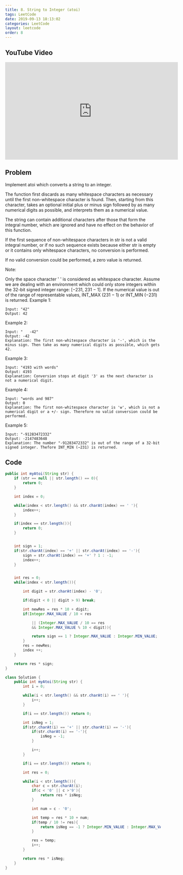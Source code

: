 ```yaml
---
title: 8. String to Integer (atoi)
tags: LeetCode
date: 2019-09-13 18:13:02
categories: LeetCode
layout: leetcode
order: 8
---
```


## YouTube Video

<iframe width="560" height="315" src="https://www.youtube.com/embed/FcT5-yrKtyY" frameborder="0" allow="accelerometer; autoplay; encrypted-media; gyroscope; picture-in-picture" allowfullscreen></iframe>

## Problem

Implement atoi which converts a string to an integer.

The function first discards as many whitespace characters as necessary until the first non-whitespace character is found. Then, starting from this character, takes an optional initial plus or minus sign followed by as many numerical digits as possible, and interprets them as a numerical value.

The string can contain additional characters after those that form the integral number, which are ignored and have no effect on the behavior of this function.

If the first sequence of non-whitespace characters in str is not a valid integral number, or if no such sequence exists because either str is empty or it contains only whitespace characters, no conversion is performed.

If no valid conversion could be performed, a zero value is returned.

Note:

Only the space character ' ' is considered as whitespace character.
Assume we are dealing with an environment which could only store integers within the 32-bit signed integer range: [−231, 231 − 1]. If the numerical value is out of the range of representable values, INT_MAX (231 − 1) or INT_MIN (−231) is returned.
Example 1:

```
Input: "42"
Output: 42
```

Example 2:

```
Input: "   -42"
Output: -42
Explanation: The first non-whitespace character is '-', which is the minus sign. Then take as many numerical digits as possible, which gets 42.
```

Example 3:

```
Input: "4193 with words"
Output: 4193
Explanation: Conversion stops at digit '3' as the next character is not a numerical digit.
```

Example 4:

```
Input: "words and 987"
Output: 0
Explanation: The first non-whitespace character is 'w', which is not a numerical digit or a +/- sign. Therefore no valid conversion could be performed.
```

Example 5:

```
Input: "-91283472332"
Output: -2147483648
Explanation: The number "-91283472332" is out of the range of a 32-bit signed integer. Thefore INT_MIN (−231) is returned.
```

## Code

```java
public int myAtoi(String str) {
    if (str == null || str.length() == 0){
        return 0;
    }

    int index = 0;

    while(index < str.length() && str.charAt(index) == ' '){
        index++;
    }

    if(index == str.length()){
        return 0;
    }


    int sign = 1;
    if(str.charAt(index) == '+' || str.charAt(index) == '-'){
        sign = str.charAt(index) == '+' ? 1 : -1;
        index++;
    }


    int res = 0;
    while(index < str.length()){

        int digit = str.charAt(index) - '0';

        if(digit < 0 || digit > 9) break;

        int newRes = res * 10 + digit;
        if(Integer.MAX_VALUE / 10 < res

			|| (Integer.MAX_VALUE / 10 == res
            && Integer.MAX_VALUE % 10 < digit)){

          	return sign == 1 ? Integer.MAX_VALUE : Integer.MIN_VALUE;
        }
        res = newRes;
        index ++;
    }

    return res * sign;
}
```

```java
class Solution {
    public int myAtoi(String str) {
        int i = 0;

        while(i < str.length() && str.charAt(i) == ' '){
            i++;
        }

        if(i == str.length()) return 0;

        int isNeg = 1;
        if(str.charAt(i) == '+' || str.charAt(i) == '-'){
            if(str.charAt(i) == '-'){
                isNeg = -1;
            }

            i++;
        }

        if(i == str.length()) return 0;

        int res = 0;

        while(i < str.length()){
            char c = str.charAt(i);
            if(c < '0' || c >'9'){
                return res * isNeg;
            }

            int num = c - '0';

            int temp = res * 10 + num;
            if(temp / 10 != res){
                return isNeg == -1 ? Integer.MIN_VALUE : Integer.MAX_VALUE;
            }

            res = temp;
            i++;
        }

        return res * isNeg;
    }
}
```
